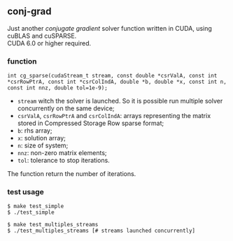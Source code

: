 conj-grad
---------

Just another _conjugate gradient_ solver function written in CUDA,
using cuBLAS and cuSPARSE.  
CUDA 6.0 or higher required.

### function

`int cg_sparse(cudaStream_t stream,
               const double *csrValA, const int *csrRowPtrA, const int *csrColIndA,
               double *b, double *x, const int n, const int nnz, double tol=1e-9);`

- `stream` witch the solver is launched. So it is possible
run multiple solver concurrently on the same device;  
- `csrValA`, `csrRowPtrA` and `csrColIndA`: arrays representing the matrix
stored in Compressed Storage Row sparse format;  
- `b`: rhs array;  
- `x`: solution array;  
- `n`: size of system;  
- `nnz`: non-zero matrix elements; 
- `tol`: tolerance to stop iterations.  

The function return the number of iterations.             
               
### test usage

`$ make test_simple`  
`$ ./test_simple`  

`$ make test_multiples_streams`  
`$ ./test_multiples_streams [# streams launched concurrently]`

